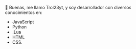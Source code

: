 👋 Buenas, me llamo Trol23yt, y soy desarrollador con diversos conocimientos en:
- JavaScript
- Python
- .Lua
- HTML
- CSS.
<!---
Trol23yt/Trol23yt is a ✨ special ✨ repository because its `README.md` (this file) appears on your GitHub profile.
You can click the Preview link to take a look at your changes.
--->
